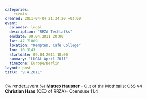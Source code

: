 ```yaml
--- 
categories: 
  - termin
created: 2011-04-04 21:34:20 +02:00
event: 
  calendar: lugal
  description: "RRZA Techtalks"
  enddate: 09.04.2011 20:00
  lat: 47.71889
  location: "Kempten, Cafe College"
  lon: 10.3143
  startdate: 09.04.2011 18:00
  summary: "LUGAL April 2011"
  timezone: Europe/Berlin
layout: post
title: "9.4.2011"
---
```


{% render_event %}
<b>Matteo Hausner</b> - Out of the Mothballs: OSS v4
<b>Christian Haas</b> (CEO of RRZA)- Opensuse 11.4

